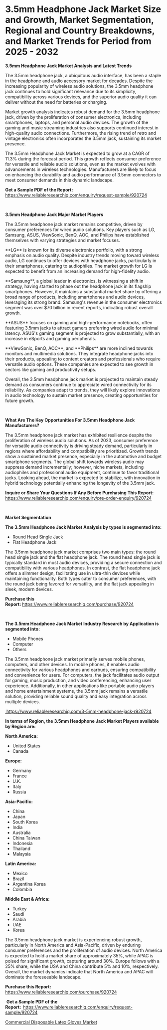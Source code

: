 <p><h1>3.5mm Headphone Jack Market Size and Growth, Market Segmentation, Regional and Country Breakdowns, and Market Trends for Period from 2025 -  2032</h1></p><p><strong>3.5mm Headphone Jack Market Analysis and Latest Trends</strong></p>
<p><p>The 3.5mm headphone jack, a ubiquitous audio interface, has been a staple in the headphone and audio accessory market for decades. Despite the increasing popularity of wireless audio solutions, the 3.5mm headphone jack continues to hold significant relevance due to its simplicity, compatibility across various devices, and the superior audio quality it can deliver without the need for batteries or charging.</p><p>Market growth analysis indicates robust demand for the 3.5mm headphone jack, driven by the proliferation of consumer electronics, including smartphones, laptops, and personal audio devices. The growth of the gaming and music streaming industries also supports continued interest in high-quality audio connections. Furthermore, the rising trend of retro and vintage electronics often incorporates the 3.5mm jack, sustaining its market presence.</p><p>The 3.5mm Headphone Jack Market is expected to grow at a CAGR of 11.3% during the forecast period. This growth reflects consumer preference for versatile and reliable audio solutions, even as the market evolves with advancements in wireless technologies. Manufacturers are likely to focus on enhancing the durability and audio performance of 3.5mm connectors to meet consumer demands in this dynamic landscape.</p></p>
<p><strong>Get a Sample PDF of the Report:&nbsp;</strong> <a href="https://www.reliableresearchiq.com/enquiry/request-sample/920724?utm_campaign=2379&utm_medium=2&utm_source=Github&utm_content=ia&utm_term=09022025&utm_id=35mm-headphone-jack">https://www.reliableresearchiq.com/enquiry/request-sample/920724</a></p>
<p>&nbsp;</p>
<p><strong>3.5mm Headphone Jack Major Market Players</strong></p>
<p><p>The 3.5mm headphone jack market remains competitive, driven by consumer preferences for wired audio solutions. Key players such as LG, Samsung, ASUS, ViewSonic, BenQ, AOC, and Philips have established themselves with varying strategies and market focuses.</p><p>**LG** is known for its diverse electronics portfolio, with a strong emphasis on audio quality. Despite industry trends moving toward wireless audio, LG continues to offer devices with headphone jacks, particularly in their smartphones, catering to audiophiles. The market growth for LG is expected to benefit from an increasing demand for high-fidelity audio.</p><p>**Samsung**, a global leader in electronics, is witnessing a shift in strategy, having started to phase out the headphone jack in its flagship smartphones. However, it maintains a substantial market share by offering a broad range of products, including smartphones and audio devices, leveraging its strong brand. Samsung's revenue in the consumer electronics segment was over $70 billion in recent reports, indicating robust overall growth.</p><p>**ASUS** focuses on gaming and high-performance notebooks, often featuring 3.5mm jacks to attract gamers preferring wired audio for minimal latency. ASUS's gaming segment is projected to grow substantially, with an increase in eSports and gaming peripherals.</p><p>**ViewSonic, BenQ, AOC**, and **Philips** are more inclined towards monitors and multimedia solutions. They integrate headphone jacks into their products, appealing to content creators and professionals who require versatile audio options. These companies are expected to see growth in sectors like gaming and productivity setups.</p><p>Overall, the 3.5mm headphone jack market is projected to maintain steady demand as consumers continue to appreciate wired connectivity for its reliability. As companies adapt to trends, they will likely explore innovations in audio technology to sustain market presence, creating opportunities for future growth.</p></p>
<p>&nbsp;</p>
<p><strong>What Are The Key Opportunities For 3.5mm Headphone Jack Manufacturers?</strong></p>
<p><p>The 3.5mm headphone jack market has exhibited resilience despite the proliferation of wireless audio solutions. As of 2023, consumer preference for versatile audio connectivity is driving steady demand, particularly in regions where affordability and compatibility are prioritized. Growth trends show a sustained market presence, especially in the automotive and budget smartphone segments. The global shift towards wireless audio may suppress demand incrementally; however, niche markets, including audiophiles and professional audio equipment, continue to favor traditional jacks. Looking ahead, the market is expected to stabilize, with innovation in hybrid technology potentially enhancing the longevity of the 3.5mm jack.</p></p>
<p><strong>Inquire or Share Your Questions If Any Before Purchasing This Report:</strong> <a href="https://www.reliableresearchiq.com/enquiry/pre-order-enquiry/920724?utm_campaign=2379&utm_medium=2&utm_source=Github&utm_content=ia&utm_term=09022025&utm_id=35mm-headphone-jack">https://www.reliableresearchiq.com/enquiry/pre-order-enquiry/920724</a></p>
<p>&nbsp;</p>
<p><strong>Market Segmentation</strong></p>
<p><strong>The 3.5mm Headphone Jack Market Analysis by types is segmented into:</strong></p>
<p><ul><li>Round Head Single Jack</li><li>Flat Headphone Jack</li></ul></p>
<p><p>The 3.5mm headphone jack market comprises two main types: the round head single jack and the flat headphone jack. The round head single jack is typically standard in most audio devices, providing a secure connection and compatibility with various headphones. In contrast, the flat headphone jack offers a slimmer design, facilitating use in ultra-thin devices while maintaining functionality. Both types cater to consumer preferences, with the round jack being favored for versatility, and the flat jack appealing in sleek, modern devices.</p></p>
<p><strong>Purchase this Report:&nbsp;</strong><a href="https://www.reliableresearchiq.com/purchase/920724?utm_campaign=2379&utm_medium=2&utm_source=Github&utm_content=ia&utm_term=09022025&utm_id=35mm-headphone-jack">https://www.reliableresearchiq.com/purchase/920724</a></p>
<p>&nbsp;</p>
<p><strong>The 3.5mm Headphone Jack Market Industry Research by Application is segmented into:</strong></p>
<p><ul><li>Mobile Phones</li><li>Computer</li><li>Others</li></ul></p>
<p><p>The 3.5mm headphone jack market primarily serves mobile phones, computers, and other devices. In mobile phones, it enables audio connectivity for various headphones and earbuds, ensuring compatibility and convenience for users. For computers, the jack facilitates audio output for gaming, music production, and video conferencing, enhancing user experience. Additionally, in other applications like portable audio players and home entertainment systems, the 3.5mm jack remains a versatile solution, providing reliable sound quality and easy integration across multiple devices.</p></p>
<p><a href="https://www.reliableresearchiq.com/3-5mm-headphone-jack-r920724?utm_campaign=2379&utm_medium=2&utm_source=Github&utm_content=ia&utm_term=09022025&utm_id=35mm-headphone-jack">&nbsp;https://www.reliableresearchiq.com/3-5mm-headphone-jack-r920724</a></p>
<p><strong>In terms of Region, the 3.5mm Headphone Jack Market Players available by Region are:</strong></p>
<p>
    <p> <strong> North America: </strong>
        <ul>
            <li>United States</li>
            <li>Canada</li>
        </ul>
        </p> 
    <p> <strong> Europe: </strong>
        <ul>
            <li>Germany</li>
            <li>France</li>
            <li>U.K.</li>
            <li>Italy</li>
            <li>Russia</li>
        </ul>
        </p> 
    <p> <strong> Asia-Pacific: </strong>
        <ul>
            <li>China</li>
            <li>Japan</li>
            <li>South Korea</li>
            <li>India</li>
            <li>Australia</li>
            <li>China Taiwan</li>
            <li>Indonesia</li>
            <li>Thailand</li>
            <li>Malaysia</li>
        </ul>
        </p> 
    <p> <strong> Latin America: </strong>
        <ul>
            <li>Mexico</li>
            <li>Brazil</li>
            <li>Argentina Korea</li>
            <li>Colombia</li>
        </ul>
        </p> 
    <p> <strong> Middle East & Africa: </strong>
        <ul>
            <li>Turkey</li>
            <li>Saudi</li>
            <li>Arabia</li>
            <li>UAE</li>
            <li>Korea</li>
        </ul>
    </p>
    </p>
<p><p>The 3.5mm headphone jack market is experiencing robust growth, particularly in North America and Asia-Pacific, driven by enduring consumer preferences and the proliferation of audio devices. North America is expected to hold a market share of approximately 35%, while APAC is poised for significant growth, capturing around 30%. Europe follows with a 25% share, while the USA and China contribute 5% and 10%, respectively. Overall, the market dynamics indicate that North America and APAC will dominate the foreseeable landscape.</p></p>
<p><strong>Purchase this Report: </strong><a href="https://www.reliableresearchiq.com/purchase/920724?utm_campaign=2379&utm_medium=2&utm_source=Github&utm_content=ia&utm_term=09022025&utm_id=35mm-headphone-jack">https://www.reliableresearchiq.com/purchase/920724</a></p>
<p>&nbsp;<strong>Get a Sample PDF of the Report:&nbsp;&nbsp;</strong><a href="https://www.reliableresearchiq.com/enquiry/request-sample/920724?utm_campaign=2379&utm_medium=2&utm_source=Github&utm_content=ia&utm_term=09022025&utm_id=35mm-headphone-jack">https://www.reliableresearchiq.com/enquiry/request-sample/920724</a></p>
<p><strong></strong></p>
<p><p><a href="https://github.com/lisaeichler20775/Market-Research-Report-List-1/blob/main/commercial-disposable-latex-gloves-market.md?utm_campaign=2379&utm_medium=2&utm_source=Github&utm_content=ia&utm_term=09022025&utm_id=35mm-headphone-jack">Commercial Disposable Latex Gloves Market</a></p></p>